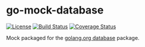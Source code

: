 # go-mock-database

[![License](https://img.shields.io/badge/license-Apache%20License%202.0-blue.svg?style=flat)][license]
[![Build Status](https://travis-ci.org/steenzout/go-primogen.svg?branch=master)](https://travis-ci.org/steenzout/go-primogen/)
[![Coverage Status](https://coveralls.io/repos/steenzout/go-primogen/badge.svg?branch=master&service=github)](https://coveralls.io/github/steenzout/go-primogen?branch=master)

Mock packaged for the [golang.org database](https://golang.org/pkg/database/) package.


[license]:  https://raw.githubusercontent.com/steenzout/go-mock-database/master/LICENSE   "Apache License 2.0"

